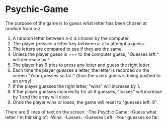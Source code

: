 # Psychic-Game


The purpose of the game is to guess what letter has been chosen at random from a-z. 
    
  1. A random letter between a-z is chosen by the computer. 
  2. The player presses a letter key between a-z to attempt a guess.
  3. The letters are compared to see if they are the same. 
  4. Unless the player guess is === to the computer guess, "Guesses left:" will decrease by 1. 
  5. The player has 9 tries to press any letter and guess the right letter. 
  6. Each time the player guesses a letter, the letter is recorded on the screen "Your guesses so far:" (thus the users guess is being pushed to an array). 
  7. If the player guesses the right letter, "wins" will increase by 1. 
  8. If the player guesses incorrectly for all 9 guesses, "losses" will increase by 1 and the array will clear. 
  9. Once the player wins or loses, the game will reset to "guesses left: 9". 
  
  There are 6 lines of text on the screen: 
        -The Psychic Game:
        -Guess what letter I'm thinking of:
        -Wins:
        -Losses:
        -Guesses Left:
        -Your guesses so far: 

